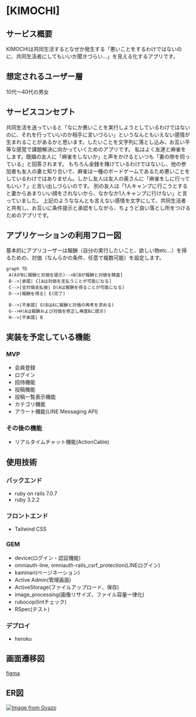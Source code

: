 # [KIMOCHI]

## サービス概要
KIMOCHIは共同生活するとなぜか発生する「悪いことをするわけではないのに、共同生活者にしてもいいか聞きづらい…」を見える化するアプリです。

## 想定されるユーザー層
10代〜40代の男女

## サービスコンセプト
共同生活を送っていると「なにか悪いことを実行しようとしているわけではないのに、それを行っていいのか相手に言いづらい」というなんともいえない感情が生まれることがあるかと思います。したいことを文字列に落とし込み、お互い平等な感覚で課題解決に向かっていくためのアプリです。
私はよく友達と麻雀をします。既婚の友人に「麻雀をしないか」と声をかけるといつも「妻の隙を伺っている」と回答されます。
もちろん金銭を賭けているわけではないし、他の参加者も友人の妻と知り合いで、麻雀は一種のボードゲームであるため悪いことをしているわけではありません。しかし友人は友人の奥さんに「麻雀をしに行ってもいい？」と言い出しづらいのです。
別の友人は「1人キャンプに行こうとすると妻からあまりいい顔をされないから、なかなか1人キャンプに行けない」と言っていました。
上記のようななんとも言えない感情を文字にして、共同生活者と共有し、お互いに条件提示と承認をしながら、ちょうど良い落とし所をつけるためのアプリです。

## アプリケーションの利用フロー図
基本的にアプリユーザーは報酬（自分の実行したいこと、欲しい物etc...）を得るための、対価（なんらかの条件、任意で複数可能）を設定します。

```mermaid
graph TD
 A(AがBに報酬と対価を提示)-->B[Bが報酬と対価を精査]
 B-->|承諾| C[Aは対価を支払うことが可能になる]
 C-->|全対価支払後| D(Aは報酬を得ることが可能になる)
 D-->|報酬を得る| E(完了)

 B-->|不承諾| G(BはAに報酬と対価の再考を求める)
 G-->H(Aは報酬および対価を修正し再度Bに提示)
 H-->|不承諾| B
 ```

## 実装を予定している機能
### MVP
* 会員登録
* ログイン
* 招待機能
* 投稿機能
* 投稿一覧表示機能
* カテゴリ機能
* アラート機能(LINE Messaging API)


### その後の機能
* リアルタイムチャット機能(ActionCable)

## 使用技術
### バックエンド
* ruby on rails 7.0.7
* ruby 3.2.2

### フロントエンド
* Tailwind CSS

### GEM
* device(ログイン・認証機能)
* omniauth-line, omniauth-rails_csrf_protection(LINEログイン)
* kaminari(ページネーション)
* Active Admin(管理画面)
* ActiveStorage(ファイルアップロード、保存)
* image_processing(画像リサイズ、ファイル容量一律化)
* rubocop(lintチェック)
* RSpec(テスト)

### デプロイ
* heroku

## 画面遷移図
[figma](https://www.figma.com/file/sd5Sa6ScSJaa9vY1S6LSNU/PF(KIMOCHI%EF%BC%89?type=design&node-id=0%3A1&mode=design&t=gUPB3r8R1ZEGAyfV-1))

## ER図
[![Image from Gyazo](https://i.gyazo.com/2fcd92537849c79635a88b5895dd3346.png)](https://gyazo.com/2fcd92537849c79635a88b5895dd3346)